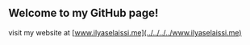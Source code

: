 ## Welcome to my GitHub page!

visit my website at [www.ilyaselaissi.me](../../../../www.ilyaselaissi.me)

